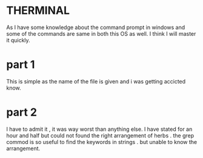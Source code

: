 # THERMINAL
As I have some knowledge about the command prompt in windows and some of the commands are same in both this OS as well. I think I will master it quickly.

# part 1
This is simple as the name of the file is given and i was getting accicted know.

# part 2
I have to admit it , it was way worst than anything else. I have stated for an hour and half but could not found the right arrangement of herbs . the grep commod is so useful to find the keywords in strings .
but unable to know the arrangement.
